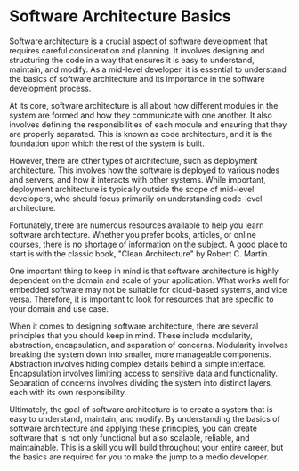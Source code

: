 # Software Architecture Basics

Software architecture is a crucial aspect of software development that requires careful consideration and planning. It involves designing and structuring the code in a way that ensures it is easy to understand, maintain, and modify. As a mid-level developer, it is essential to understand the basics of software architecture and its importance in the software development process.

At its core, software architecture is all about how different modules in the system are formed and how they communicate with one another. It also involves defining the responsibilities of each module and ensuring that they are properly separated. This is known as code architecture, and it is the foundation upon which the rest of the system is built.

However, there are other types of architecture, such as deployment architecture. This involves how the software is deployed to various nodes and servers, and how it interacts with other systems. While important, deployment architecture is typically outside the scope of mid-level developers, who should focus primarily on understanding code-level architecture.

Fortunately, there are numerous resources available to help you learn software architecture. Whether you prefer books, articles, or online courses, there is no shortage of information on the subject. A good place to start is with the classic book, "Clean Architecture" by Robert C. Martin.

One important thing to keep in mind is that software architecture is highly dependent on the domain and scale of your application. What works well for embedded software may not be suitable for cloud-based systems, and vice versa. Therefore, it is important to look for resources that are specific to your domain and use case.

When it comes to designing software architecture, there are several principles that you should keep in mind. These include modularity, abstraction, encapsulation, and separation of concerns. Modularity involves breaking the system down into smaller, more manageable components. Abstraction involves hiding complex details behind a simple interface. Encapsulation involves limiting access to sensitive data and functionality. Separation of concerns involves dividing the system into distinct layers, each with its own responsibility.

Ultimately, the goal of software architecture is to create a system that is easy to understand, maintain, and modify. By understanding the basics of software architecture and applying these principles, you can create software that is not only functional but also scalable, reliable, and maintainable. This is a skill you will build throughout your entire career, but the basics are required for you to make the jump to a medio developer.
